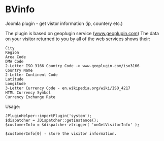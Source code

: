 # BVinfo
Joomla plugin - get vistor information (ip, countery etc.)

The plugin is based on geoplugin service (www.geoplugin.com)
The data on your visitor returned to you by all of the web services shows their:

    City
    Region
    Area Code
    DMA Code
    2-Letter ISO 3166 Country Code -> www.geoplugin.com/iso3166
    Country Name
    2-Letter Continent Code
    Latitude
    Longitude
    3-Letter Currency Code - en.wikipedia.org/wiki/ISO_4217
    HTML Currency Symbol
    Currency Exchange Rate

Usage:

    JPluginHelper::importPlugin('system');
    $dispatcher = JDispatcher::getInstance();
    $customerInfo = $dispatcher->trigger( 'onGetVisitorInfo' );
    
    $customerInfo[0] - store the visitor information.
